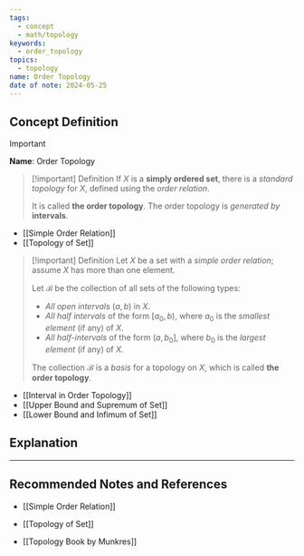 ```yaml
---
tags:
  - concept
  - math/topology
keywords:
  - order_topology
topics:
  - topology
name: Order Topology
date of note: 2024-05-25
---
```


## Concept Definition

>[!important]
>**Name**: Order Topology

>[!important] Definition
>If $X$ is a **simply ordered set**, there is a *standard topology* for $X$, defined using the *order relation*. 
>
>It is called **the order topology**. The order topology is *generated by* **intervals**.


- [[Simple Order Relation]]
- [[Topology of Set]]

>[!important] Definition
>Let $X$ be a set with a *simple order relation*; assume $X$ has more than one element.
>
> Let $\mathscr{B}$ be the collection of all sets of the following types:
>
>- *All open intervals* $(a, b)$ in $X$.
>- *All half intervals* of the form $[a_0,b)$, where $a_0$ is the *smallest element* (if any) of $X$.
>- *All half-intervals* of the form $(a, b_0]$, where $b_0$ is the *largest element* (if any) of $X$.
>
> The collection $\mathscr{B}$ is a *basis* for a topology on $X$, which is called **the order topology**.

- [[Interval in Order Topology]]
- [[Upper Bound and Supremum of Set]]
- [[Lower Bound and Infimum of Set]]



## Explanation





-----------
##  Recommended Notes and References

- [[Simple Order Relation]]
- [[Topology of Set]]


- [[Topology Book by Munkres]]